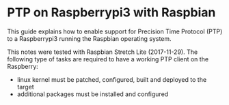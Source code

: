 # PTP on Raspberrypi3 with Raspbian

This guide explains how to enable support for Precision Time Protocol (PTP) to
a Raspberrypi3 running the Raspbian operating system.

This notes were tested with Raspbian Stretch Lite (2017-11-29). The following
type of tasks are required to have a working PTP client on the Raspberry:

* linux kernel must be patched, configured, built and deployed to the target
* additional packages must be installed and configured
